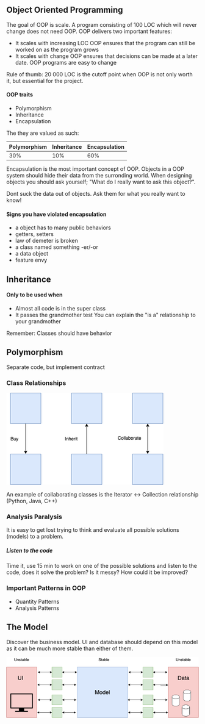 
## Object Oriented Programming

The goal of OOP is scale. A program consisting of 100 LOC which will never change does not need OOP.
OOP delivers two important features:
- It scales with increasing LOC
    OOP ensures that the program can still be worked on as the program grows
- It scales with change
    OOP ensures that decisions can be made at a later date. OOP programs are easy to change

Rule of thumb:
20 000 LOC is the cutoff point when OOP is not only worth it, but essential for the project.

#### OOP traits
 - Polymorphism
 - Inheritance
 - Encapsulation

The they are valued as such:

| Polymorphism | Inheritance | Encapsulation |
|--------------|--------------|---------------|
| 30%          | 10%          | 60%           |


Encapsulation is the most important concept of OOP. Objects in a OOP system should hide their data from the surronding world.
When designing objects you should ask yourself; "What do I really want to ask this object?".

Dont suck the data out of objects. Ask them for what you really want to know!


#### Signs you have violated encapsulation

 - a object has to many public behaviors
 - getters, setters
 - law of demeter is broken
 - a class named something -er/-or
 - a data object
 - feature envy


## Inheritance
#### Only to be used when
- Almost all code is in the super class
- It passes the grandmother test
    You can explain the "is a" relationship to your grandmother

Remember: Classes should have behavior

## Polymorphism

Separate code, but implement contract

 
 ### Class Relationships

 ![Class relationships](resources/class_relationships.png)

 An example of collaborating classes is the Iterator <-> Collection relationship (Python, Java, C++)



### Analysis Paralysis

It is easy to get lost trying to think and evaluate all possible solutions (models) to a problem.

##### Listen to the code

Time it, use 15 min to work on one of the possible solutions and listen to the code, does it solve the problem? Is it messy? How could it be improved?


### Important Patterns in OOP

 - Quantity Patterns
 - Analysis Patterns


## The Model

Discover the business model. UI and database should depend on this model as it can be much more stable than either of them.

![Mediator Pattern Image](resources/mediator_pattern.png)

